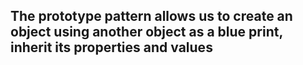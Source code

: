 ## The prototype pattern allows us to create an object using another object as a blue print, inherit its properties and values  
